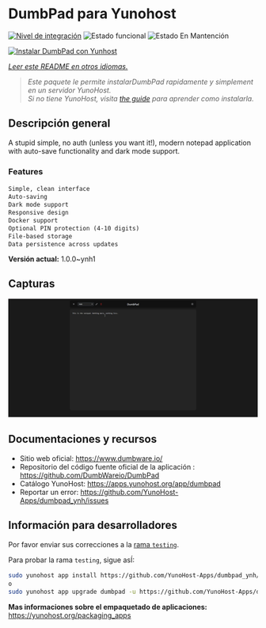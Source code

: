 <!--
Este archivo README esta generado automaticamente<https://github.com/YunoHost/apps/tree/master/tools/readme_generator>
No se debe editar a mano.
-->

# DumbPad para Yunohost

[![Nivel de integración](https://apps.yunohost.org/badge/integration/dumbpad)](https://ci-apps.yunohost.org/ci/apps/dumbpad/)
![Estado funcional](https://apps.yunohost.org/badge/state/dumbpad)
![Estado En Mantención](https://apps.yunohost.org/badge/maintained/dumbpad)

[![Instalar DumbPad con Yunhost](https://install-app.yunohost.org/install-with-yunohost.svg)](https://install-app.yunohost.org/?app=dumbpad)

*[Leer este README en otros idiomas.](./ALL_README.md)*

> *Este paquete le permite instalarDumbPad rapidamente y simplement en un servidor YunoHost.*  
> *Si no tiene YunoHost, visita [the guide](https://yunohost.org/install) para aprender como instalarla.*

## Descripción general

A stupid simple, no auth (unless you want it!), modern notepad application with auto-save functionality and dark mode support.

### Features

    Simple, clean interface
    Auto-saving
    Dark mode support
    Responsive design
    Docker support
    Optional PIN protection (4-10 digits)
    File-based storage
    Data persistence across updates


**Versión actual:** 1.0.0~ynh1

## Capturas

![Captura de DumbPad](./doc/screenshots/screenshot.png)

## Documentaciones y recursos

- Sitio web oficial: <https://www.dumbware.io/>
- Repositorio del código fuente oficial de la aplicación : <https://github.com/DumbWareio/DumbPad>
- Catálogo YunoHost: <https://apps.yunohost.org/app/dumbpad>
- Reportar un error: <https://github.com/YunoHost-Apps/dumbpad_ynh/issues>

## Información para desarrolladores

Por favor enviar sus correcciones a la [rama `testing`](https://github.com/YunoHost-Apps/dumbpad_ynh/tree/testing).

Para probar la rama `testing`, sigue asÍ:

```bash
sudo yunohost app install https://github.com/YunoHost-Apps/dumbpad_ynh/tree/testing --debug
o
sudo yunohost app upgrade dumbpad -u https://github.com/YunoHost-Apps/dumbpad_ynh/tree/testing --debug
```

**Mas informaciones sobre el empaquetado de aplicaciones:** <https://yunohost.org/packaging_apps>
